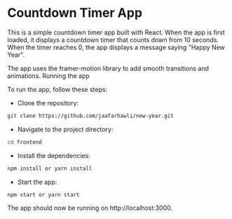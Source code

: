 # Countdown Timer App

This is a simple countdown timer app built with React. When the app is first loaded, it displays a countdown timer that counts down from 10 seconds. When the timer reaches 0, the app displays a message saying "Happy New Year".

The app uses the framer-motion library to add smooth transitions and animations.
Running the app

To run the app, follow these steps:

* Clone the repository: 
```sh
git clone https://github.com/jaafarhawli/new-year.git
```
* Navigate to the project directory: 
```sh
cd frontend
```
* Install the dependencies: 
```sh
npm install or yarn install
```
* Start the app: 
```sh
npm start or yarn start
```

The app should now be running on http://localhost:3000.